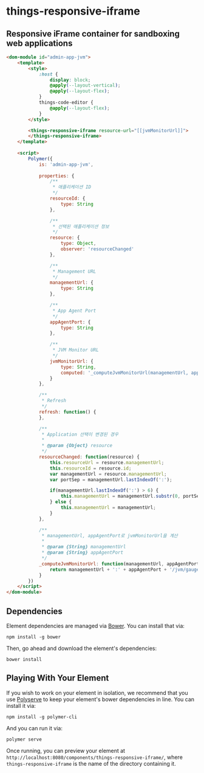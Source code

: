 # things-responsive-iframe

## Responsive iFrame container for sandboxing web applications

```html
<dom-module id="admin-app-jvm">
	<template>
		<style>
			:host {
				display: block;
				@apply(--layout-vertical);
				@apply(--layout-flex);
			}
			things-code-editor {
				@apply(--layout-flex);
			}
		</style>

		<things-responsive-iframe resource-url="[[jvmMonitorUrl]]">
		</things-responsive-iframe>
	</template>
 
	<script>
		Polymer({
			is: 'admin-app-jvm',
 
			properties: {
				/**
				 * 애플리케이션 ID
				 */
				resourceId: {
					type: String
				},

				/**
				 * 선택된 애플리케이션 정보 
				 */
				resource: {
					type: Object,
					observer: 'resourceChanged'
				},

				/**
				 * Management URL 
				 */
				managementUrl: {
					type: String
				},

				/**
				 * App Agent Port
				 */
				appAgentPort: {
					type: String
				},

				/**
				 * JVM Monitor URL 
				 */
				jvmMonitorUrl: {
					type: String,
					computed: '_computeJvmMonitorUrl(managementUrl, appAgentPort)'
				}
			},

			/**
			 * Refresh
			 */
			refresh: function() {
			},

			/**
			 * Application 선택이 변경된 경우
			 *
			 * @param {Object} resource
			 */
			resourceChanged: function(resource) {
				this.resourceUrl = resource.managementUrl;
				this.resourceId = resource.id;
				var managementUrl = resource.managementUrl;
				var portSep = managementUrl.lastIndexOf(':');

				if(managementUrl.lastIndexOf(':') > 6) {
					this.managementUrl = managementUrl.substr(0, portSep);
				} else {
					this.managementUrl = managementUrl;
				}
			},

			/**
			 * managementUrl, appAgentPort로 jvmMonitorUrl을 계산 
			 *
			 * @param {String} managementUrl
			 * @param {String} appAgentPort
			 */
			_computeJvmMonitorUrl: function(managementUrl, appAgentPort) {
				return managementUrl + ':' + appAgentPort + '/jvm/gauges';
			}
		})
	</script>
</dom-module>
```


## Dependencies

Element dependencies are managed via [Bower](http://bower.io/). You can
install that via:

    npm install -g bower

Then, go ahead and download the element's dependencies:

    bower install


## Playing With Your Element

If you wish to work on your element in isolation, we recommend that you use
[Polyserve](https://github.com/PolymerLabs/polyserve) to keep your element's
bower dependencies in line. You can install it via:

    npm install -g polymer-cli

And you can run it via:

    polymer serve

Once running, you can preview your element at
`http://localhost:8080/components/things-responsive-iframe/`, where `things-responsive-iframe` is the name of the directory containing it.